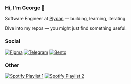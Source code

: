 ### Hi, I'm George 👋

Software Engineer at [Plypan](https://www.plypan.com/) — building, learning, iterating.

Dive into my repos — you might just find something useful.

### Social

[![Figma](https://img.shields.io/badge/Figma-070708?logo=figma&logoColor=F3F2F0&style=for-the-badge)](https://figma.com/@pursuitofdreams/)
[![Telegram](https://img.shields.io/badge/Telegram-070708?logo=telegram&logoColor=F3F2F0&style=for-the-badge)](https://t.me/pursuitofdreams)
[![Bento](https://img.shields.io/badge/Bento-070708?logo=bento&logoColor=F3F2F0&style=for-the-badge)](https://bento.me/goganotclown)

### Other

[![Spotify Playlist 1](https://img.shields.io/badge/spotify%20playlist%201-070708?logo=spotify&logoColor=F3F2F0&style=for-the-badge)](https://open.spotify.com/playlist/2ZnlifTczb9gXXMUtEWQkG?si=f62c500d0d584ae8)
[![Spotify Playlist 2](https://img.shields.io/badge/spotify%20playlist%202-070708?logo=spotify&logoColor=F3F2F0&style=for-the-badge)](https://open.spotify.com/playlist/5bThV2XJyQKIAGFJMugCpQ?si=5c3a10f91d554f7c)
